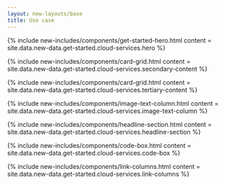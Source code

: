 ```yaml
---
layout: new-layouts/base
title: Use case
---
```


<div class="get-started">

{% include new-includes/components/get-started-hero.html content = site.data.new-data.get-started.cloud-services.hero  %}

{% include new-includes/components/card-grid.html content = site.data.new-data.get-started.cloud-services.secondary-content %}

{% include new-includes/components/card-grid.html content = site.data.new-data.get-started.cloud-services.tertiary-content %}

{% include new-includes/components/image-text-column.html content = site.data.new-data.get-started.cloud-services.image-text-column %}

{% include new-includes/components/headline-section.html content = site.data.new-data.get-started.cloud-services.headline-section %}

{% include new-includes/components/code-box.html content = site.data.new-data.get-started.cloud-services.code-box %}

<!-- Resources -->

{% include new-includes/components/link-columns.html content = site.data.new-data.get-started.cloud-services.link-columns %}

</div>
